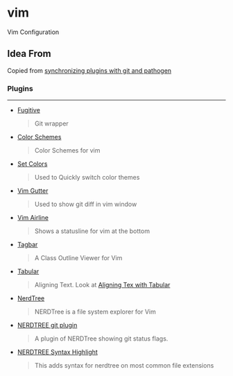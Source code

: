 # vim
Vim Configuration

## Idea From
Copied from [synchronizing plugins with git and pathogen](http://vimcasts.org/episodes/synchronizing-plugins-with-git-submodules-and-pathogen/)


### Plugins
---

* [Fugitive](https://github.com/tpope/vim-fugitive)
    >Git wrapper
* [Color Schemes](https://github.com/flazz/vim-colorschemes)
    >Color Schemes for vim
* [Set Colors](https://github.com/felixhummel/setcolors.vim)
    >Used to Quickly switch color themes
* [Vim Gutter](https://github.com/airblade/vim-gitgutter)
    >Used to show git diff in vim window
* [Vim Airline](https://github.com/vim-airline/vim-airline)
    >Shows a statusline for vim at the bottom
* [Tagbar](git://github.com/majutsushi/tagbar)
    >A Class Outline Viewer for Vim
* [Tabular](git://github.com/godlygeek/tabular.git)
    >Aligning Text. Look at [Aligning Tex with Tabular](http://vimcasts.org/episodes/aligning-text-with-tabular-vim/)
* [NerdTree](https://github.com/scrooloose/nerdtree.git)
    >NERDTree is a file system explorer for Vim
* [NERDTREE git plugin](https://github.com/Xuyuanp/nerdtree-git-plugin.git)
    >A plugin of NERDTree showing git status flags.
* [NERDTREE Syntax Highlight](https://github.com/tiagofumo/vim-nerdtree-syntax-highlight.git)
    >This adds syntax for nerdtree on most common file extensions
